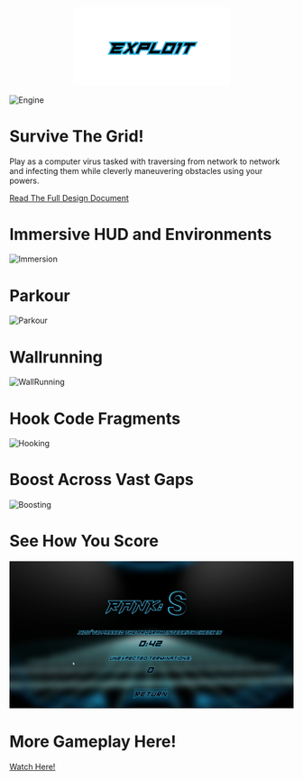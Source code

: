 <p align="center">
  <img src="https://github.com/Nizar1999/Expl01t/blob/main/screenshots/Banner.png" width = 55%; height=55% />
</p>

![Engine](https://img.shields.io/badge/-MADE%20WITH%20UE4-black?style=for-the-badge&logo=unreal-engine&logoColor=31B3E0)

# Survive The Grid!

Play as a computer virus tasked with traversing from network to network and infecting them while cleverly maneuvering obstacles using your powers.

[Read The Full Design Document](./Expl01t_GDD.docx)

# Immersive HUD and Environments
![Immersion](./screenshots/Immersive.gif)

# Parkour
![Parkour](./screenshots/Parkour.gif)

# Wallrunning
![WallRunning](./screenshots/WallRunning.gif)

# Hook Code Fragments
![Hooking](./screenshots/Hook.gif)

# Boost Across Vast Gaps
![Boosting](./screenshots/Boost.gif)

# See How You Score
![Boosting](./screenshots/EndScore.png)

# More Gameplay Here!
<a href="https://www.youtube.com/embed/aVxXWEto6n8">Watch Here!</a>

